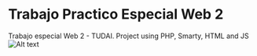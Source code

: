 # Trabajo Practico Especial Web 2

Trabajo especial Web 2 - TUDAI.
Project using PHP, Smarty, HTML and JS
![Alt text](https://i.gyazo.com/2be94b639ff7ed2dafbcfada3ab9b220.png "Optional title")


